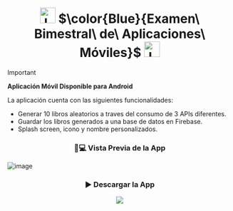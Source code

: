 <h1 align="center">
  <img height="35px" src="https://cdn.iconscout.com/icon/free/png-256/free-ionic-logo-icon-download-in-svg-png-gif-file-formats--technology-social-media-company-vol-1-pack-logos-icons-3029993.png" alt="Logo">
  $\color{Blue}{Examen\ Bimestral\ de\ Aplicaciones\ Móviles}$
  <img height="35px" src="https://cdn.iconscout.com/icon/free/png-256/free-ionic-logo-icon-download-in-svg-png-gif-file-formats--technology-social-media-company-vol-1-pack-logos-icons-3029993.png" alt="Logo">
</h1>

> [!IMPORTANT]
> **Aplicación Móvil Disponible para Android**
>
> La aplicación cuenta con las siguientes funcionalidades:
> - Generar 10 libros aleatorios a traves del consumo de 3 APIs diferentes.
> - Guardar los libros generados a una base de datos en Firebase.
> - Splash screen, icono y nombre personalizados.

<h3 align="center">📲💻 Vista Previa de la App</h3>

![image](https://github.com/user-attachments/assets/980b5598-1e52-4610-8147-f2801e47f2db)

<h3 align="center">▶️ Descargar la App</h3>

<div align="center">
  <a href="https://github.com/JohnMata0427/prueba-bimestral-01/releases/tag/Release-v1">
    <img src="https://img.shields.io/badge/Descargar%20para%20Android-75BC54.svg?logo=android&logoColor=white">
  </a>
</div>
